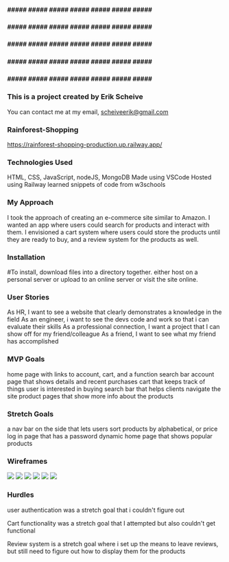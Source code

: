 ##### ##### ##### ##### ##### ##### ##### ##### #####
 ##### ##### ##### ##### ##### ##### ##### ##### #####
  ##### ##### ##### ##### ##### ##### ##### ##### #####
 ##### ##### ##### ##### ##### ##### ##### ##### #####
##### ##### ##### ##### ##### ##### ##### ##### #####



### This is a project created by Erik Scheive ###

You can contact me at my email, scheiveerik@gmail.com



### Rainforest-Shopping ###

https://rainforest-shopping-production.up.railway.app/



### Technologies Used ###
HTML, CSS, JavaScript, nodeJS, MongoDB
Made using VSCode
Hosted using Railway
learned snippets of code from w3schools

### My Approach ###
I took the approach of creating an e-commerce site similar to Amazon. I wanted an app where users could search for products and interact with them. I envisioned a cart system where users could store the products until they are ready to buy, and a review system for the products as well.  

### Installation ###
#To install, download files into a directory together. either host on a personal server or upload to an online server or visit the site online.



### User Stories ###

As HR, I want to see a website that clearly demonstrates a knowledge in the field
As an engineer, i want to see the devs code and work so that i can evaluate their skills
As a professional connection, I want a project that I can show off for my friend/colleague
As a friend, I want to see what my friend has accomplished


### MVP Goals ###

home page with links to account, cart, and a function search bar
account page that shows details and recent purchases
cart that keeps track of things user is interested in buying
search bar that helps clients navigate the site
product pages that show more info about the products

### Stretch Goals ###
 
a nav bar on the side that lets users sort products by alphabetical, or price
log in page that has a password
dynamic home page that shows popular products



### Wireframes ###

![](wireframs%20for%20shop%20site/Home.png)
![](wireframs%20for%20shop%20site/Sign%20in.png)
![](wireframs%20for%20shop%20site/Cart.png)
![](wireframs%20for%20shop%20site/Products.png)
![](wireframs%20for%20shop%20site/Profile.png)
![](wireframs%20for%20shop%20site/buy%20again.png)



### Hurdles ###

user authentication was a stretch goal that i couldn't figure out

Cart functionality was a stretch goal that I attempted but also couldn't get functional

Review system is a stretch goal where i set up the means to leave reviews, but still need to figure out how to display them for the products